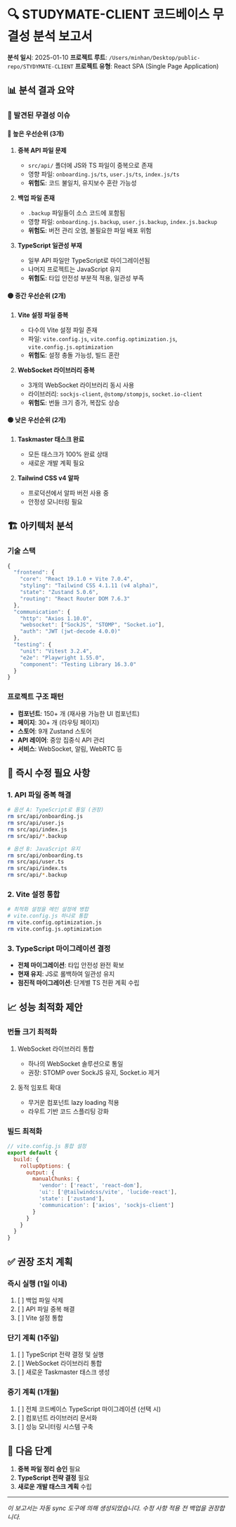 # 🔍 STUDYMATE-CLIENT 코드베이스 무결성 분석 보고서

**분석 일시**: 2025-01-10
**프로젝트 루트**: `/Users/minhan/Desktop/public-repo/STYDYMATE-CLIENT`
**프로젝트 유형**: React SPA (Single Page Application)

## 📊 분석 결과 요약

### 🚨 발견된 무결성 이슈

#### 🔴 **높은 우선순위** (3개)
1. **중복 API 파일 문제**
   - `src/api/` 폴더에 JS와 TS 파일이 중복으로 존재
   - 영향 파일: `onboarding.js/ts`, `user.js/ts`, `index.js/ts`
   - **위험도**: 코드 불일치, 유지보수 혼란 가능성

2. **백업 파일 존재**
   - `.backup` 파일들이 소스 코드에 포함됨
   - 영향 파일: `onboarding.js.backup`, `user.js.backup`, `index.js.backup`
   - **위험도**: 버전 관리 오염, 불필요한 파일 배포 위험

3. **TypeScript 일관성 부재**
   - 일부 API 파일만 TypeScript로 마이그레이션됨
   - 나머지 프로젝트는 JavaScript 유지
   - **위험도**: 타입 안전성 부분적 적용, 일관성 부족

#### 🟡 **중간 우선순위** (2개)
1. **Vite 설정 파일 중복**
   - 다수의 Vite 설정 파일 존재
   - 파일: `vite.config.js`, `vite.config.optimization.js`, `vite.config.js.optimization`
   - **위험도**: 설정 충돌 가능성, 빌드 혼란

2. **WebSocket 라이브러리 중복**
   - 3개의 WebSocket 라이브러리 동시 사용
   - 라이브러리: `sockjs-client`, `@stomp/stompjs`, `socket.io-client`
   - **위험도**: 번들 크기 증가, 복잡도 상승

#### 🟢 **낮은 우선순위** (2개)
1. **Taskmaster 태스크 완료**
   - 모든 태스크가 100% 완료 상태
   - 새로운 개발 계획 필요

2. **Tailwind CSS v4 알파**
   - 프로덕션에서 알파 버전 사용 중
   - 안정성 모니터링 필요

## 🏗️ 아키텍처 분석

### 기술 스택
```javascript
{
  "frontend": {
    "core": "React 19.1.0 + Vite 7.0.4",
    "styling": "Tailwind CSS 4.1.11 (v4 alpha)",
    "state": "Zustand 5.0.6",
    "routing": "React Router DOM 7.6.3"
  },
  "communication": {
    "http": "Axios 1.10.0",
    "websocket": ["SockJS", "STOMP", "Socket.io"],
    "auth": "JWT (jwt-decode 4.0.0)"
  },
  "testing": {
    "unit": "Vitest 3.2.4",
    "e2e": "Playwright 1.55.0",
    "component": "Testing Library 16.3.0"
  }
}
```

### 프로젝트 구조 패턴
- **컴포넌트**: 150+ 개 (재사용 가능한 UI 컴포넌트)
- **페이지**: 30+ 개 (라우팅 페이지)
- **스토어**: 9개 Zustand 스토어
- **API 레이어**: 중앙 집중식 API 관리
- **서비스**: WebSocket, 알림, WebRTC 등

## 🔧 즉시 수정 필요 사항

### 1. API 파일 중복 해결
```bash
# 옵션 A: TypeScript로 통일 (권장)
rm src/api/onboarding.js
rm src/api/user.js
rm src/api/index.js
rm src/api/*.backup

# 옵션 B: JavaScript 유지
rm src/api/onboarding.ts
rm src/api/user.ts
rm src/api/index.ts
rm src/api/*.backup
```

### 2. Vite 설정 통합
```bash
# 최적화 설정을 메인 설정에 병합
# vite.config.js 하나로 통합
rm vite.config.optimization.js
rm vite.config.js.optimization
```

### 3. TypeScript 마이그레이션 결정
- **전체 마이그레이션**: 타입 안전성 완전 확보
- **현재 유지**: JS로 롤백하여 일관성 유지
- **점진적 마이그레이션**: 단계별 TS 전환 계획 수립

## 📈 성능 최적화 제안

### 번들 크기 최적화
1. WebSocket 라이브러리 통합
   - 하나의 WebSocket 솔루션으로 통일
   - 권장: STOMP over SockJS 유지, Socket.io 제거

2. 동적 임포트 확대
   - 무거운 컴포넌트 lazy loading 적용
   - 라우트 기반 코드 스플리팅 강화

### 빌드 최적화
```javascript
// vite.config.js 통합 설정
export default {
  build: {
    rollupOptions: {
      output: {
        manualChunks: {
          'vendor': ['react', 'react-dom'],
          'ui': ['@tailwindcss/vite', 'lucide-react'],
          'state': ['zustand'],
          'communication': ['axios', 'sockjs-client']
        }
      }
    }
  }
}
```

## ✅ 권장 조치 계획

### 즉시 실행 (1일 이내)
1. [ ] 백업 파일 삭제
2. [ ] API 파일 중복 해결
3. [ ] Vite 설정 통합

### 단기 계획 (1주일)
1. [ ] TypeScript 전략 결정 및 실행
2. [ ] WebSocket 라이브러리 통합
3. [ ] 새로운 Taskmaster 태스크 생성

### 중기 계획 (1개월)
1. [ ] 전체 코드베이스 TypeScript 마이그레이션 (선택 시)
2. [ ] 컴포넌트 라이브러리 문서화
3. [ ] 성능 모니터링 시스템 구축

## 🎯 다음 단계

1. **중복 파일 정리 승인** 필요
2. **TypeScript 전략 결정** 필요
3. **새로운 개발 태스크 계획** 수립

---

*이 보고서는 자동 sync 도구에 의해 생성되었습니다.*
*수정 사항 적용 전 백업을 권장합니다.*
